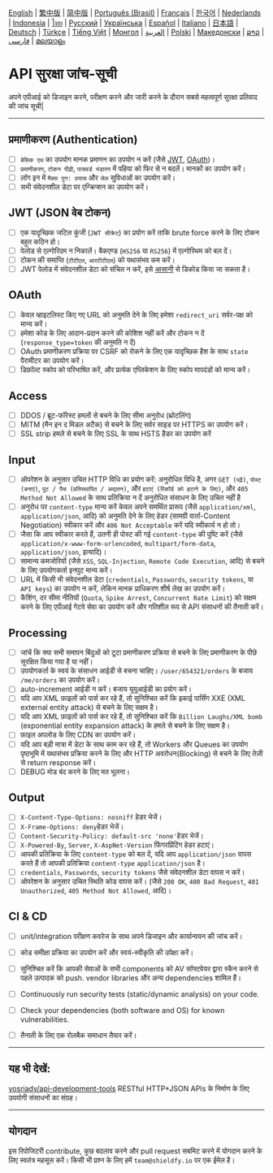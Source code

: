 [English](./README.md) | [繁中版](./README-tw.md) | [简中版](./README-zh.md) | [Português (Brasil)](./README-pt_BR.md) | [Français](./README-fr.md) | [한국어](./README-ko.md) | [Nederlands](./README-nl.md) | [Indonesia](./README-id.md) | [ไทย](./README-th.md) | [Русский](./README-ru.md) | [Українська](./README-uk.md) | [Español](./README-es.md) | [Italiano](./README-it.md) | [日本語](./README-ja.md) | [Deutsch](./README-de.md) | [Türkçe](./README-tr.md) | [Tiếng Việt](./README-vi.md) | [Монгол](./README-mn.md) | [العربية](./README-ar.md) | [Polski](./README-pl.md) | [Македонски](./README-mk.md) | [ລາວ](./README-lo.md) | [فارسی](./README-fa.md) | [മലയാളം](./README-ml.md)

# API सुरक्षा जांच-सूची
अपने एपीआई को डिजाइन करने, परीक्षण करने और जारी करने के दौरान सबसे महत्वपूर्ण सुरक्षा प्रतिवाद की जांच सूची|


---

## प्रमाणीकरण (Authentication)
- [ ] `बेसिक एथ` का उपयोग मानक प्रमाणन का उपयोग न करें (जैसे [JWT](https://jwt.io/), [OAuth](https://oauth.net/))।
- [ ] `प्रमाणीकरण`, `टोकन पीढ़ी`, `पासवर्ड भंडारण` में पहिया को फिर से न बदलें। मानकों का उपयोग करें।
- [ ] लॉग इन में `मैक्स पुन: प्रयास` और `जेल` सुविधाओं का उपयोग करें।
- [ ] सभी संवेदनशील डेटा पर एन्क्रिप्शन का उपयोग करें।

## JWT (JSON वेब टोकन)
- [ ] एक यादृच्छिक जटिल कुंजी (`JWT सीक्रेट`) का प्रयोग करें ताकि brute force करने के लिए टोकन बहुत कठिन हो।
- [ ] पेलोड से एल्गोरिदम न निकालें। बैकएण्ड (`HS256` या `RS256`) में एल्गोरिथम को बल दें।
- [ ] टोकन की समाप्ति (`टीटीएल`, `आरटीटीएल`) को यथासंभव कम करें।
- [ ] JWT पेलोड में संवेदनशील डेटा को संचित न करें, इसे [आसानी](https://jwt.io/#debugger-io) से डिकोड किया जा सकता है।

## OAuth
- [ ] केवल व्हाइटलिस्ट किए गए URL को अनुमति देने के लिए हमेशा `redirect_uri` सर्वर-पक्ष को मान्य करें।
- [ ] हमेशा कोड के लिए आदान-प्रदान करने की कोशिश नहीं करें और टोकन न दें (`response_type=token` की अनुमति न दें)
- [ ] OAuth प्रमाणीकरण प्रक्रिया पर CSRF को रोकने के लिए एक यादृच्छिक हैश के साथ `state` पैरामीटर का उपयोग करें।
- [ ] डिफ़ॉल्ट स्कोप को परिभाषित करें, और प्रत्येक एप्लिकेशन के लिए स्कोप मापदंडों को मान्य करें।

## Access
- [ ] DDOS / ब्रूट-फॉरेस्ट हमलों से बचने के लिए सीमा अनुरोध (थ्रोटलिंग)
- [ ] MITM (मैन इन द मिडल अटैक) से बचने के लिए सर्वर साइड पर HTTPS का उपयोग करें।
- [ ] SSL strip हमले से बचने के लिए SSL के साथ HSTS हैडर का उपयोग करें

## Input
- [ ] ऑपरेशन के अनुसार उचित HTTP विधि का प्रयोग करें: अनुरोधित विधि है, अगर `GET (पढ़ें)`, `पोस्ट (बनाएं)`, `पुट / पैच (प्रतिस्थापित / अद्यतन)`, और `हटाएं (रिकॉर्ड को हटाने के लिए)`, और `405 Method Not Allowed` के साथ प्रतिक्रिया न दें अनुरोधित संसाधन के लिए उचित नहीं है
- [ ] अनुरोध पर `content-type` मान्य करें केवल अपने समर्थित प्रारूप (जैसे `application/xml`, `application/json`, आदि) को अनुमति देने के लिए हेडर (सामग्री वार्ता-Content Negotiation) स्वीकार करें और `406 Not Acceptable` करें यदि स्वीकार्य न हो तो।
- [ ] जैसा कि आप स्वीकार करते हैं, उतनी ही पोस्ट की गई `content-type` की पुष्टि करें (जैसे `application/x-www-form-urlencoded`, `multipart/form-data`, `application/json`, इत्यादि)।
- [ ] सामान्य कमजोरियों (जैसे `XSS`, `SQL-Injection`, `Remote Code Execution`, आदि) से बचने के लिए उपयोगकर्ता इनपुट मान्य करें।
- [ ] URL में किसी भी संवेदनशील डेटा (`credentials`, `Passwords`, `security tokens`, या `API keys`) का उपयोग न करें, लेकिन मानक प्राधिकरण शीर्ष लेख का उपयोग करें।
- [ ] कैशिंग, दर सीमा नीतियों (`Quota`, `Spike Arrest`, `Concurrent Rate Limit`) को सक्षम करने के लिए एपीआई गेटवे सेवा का उपयोग करें और गतिशील रूप से API संसाधनों की तैनाती करें।

## Processing
- [ ] जांचें कि क्या सभी समापन बिंदुओं को टूटा प्रमाणीकरण प्रक्रिया से बचने के लिए प्रमाणीकरण के पीछे सुरक्षित किया गया है या नहीं।
- [ ] उपयोगकर्ता के स्वयं के संसाधन आईडी से बचना चाहिए। `/user/654321/orders` के बजाय `/me/orders` का उपयोग करें।
- [ ] auto-increment आईडी न करें। बजाय यूयूआईडी का प्रयोग करें।
- [ ] यदि आप XML फ़ाइलों को पार्स कर रहे हैं, तो सुनिश्चित करें कि इकाई पार्सिंग XXE (XML external entity attack) से बचने के लिए सक्षम है।
- [ ] यदि आप XML फ़ाइलों को पार्स कर रहे हैं, तो सुनिश्चित करें कि `Billion Laughs/XML bomb` (exponential entity expansion attack) के हमले से बचने के लिए सक्षम है।
- [ ] फ़ाइल अपलोड के लिए CDN का उपयोग करें।
- [ ] यदि आप बड़ी मात्रा में डेटा के साथ काम कर रहे हैं, तो Workers और Queues का उपयोग पृष्ठभूमि में यथासंभव प्रक्रिया करने के लिए और HTTP अवरोधन(Blocking) से बचने के लिए तेज़ी से return response करें।
- [ ] DEBUG मोड बंद करने के लिए मत भूलना।

## Output
- [ ] `X-Content-Type-Options: nosniff` हेडर भेजें।
- [ ] `X-Frame-Options: deny`हेडर भेजें।
- [ ] `Content-Security-Policy: default-src 'none'`हेडर भेजें।
- [ ] `X-Powered-By`, `Server`, `X-AspNet-Version` फिंगरप्रिंटिंग हेडर हटाएं।
- [ ] आपकी प्रतिक्रिया के लिए `content-type` को बल दें, यदि आप `application/json` वापस करते हैं तो आपकी प्रतिक्रिया `content-type` `application/json` है।
- [ ] `credentials`, `Passwords`, `security tokens` जैसे संवेदनशील डेटा वापस न करें।
- [ ] ऑपरेशन के अनुसार उचित स्थिति कोड वापस करें। (जैसे `200 OK`, `400 Bad Request`, `401 Unauthorized`, `405 Method Not Allowed`, आदि)।

## CI & CD
- [ ] unit/integration परीक्षण कवरेज के साथ अपने डिजाइन और कार्यान्वयन की जांच करें।
- [ ] कोड समीक्षा प्रक्रिया का उपयोग करें और स्वयं-स्वीकृति की उपेक्षा करें।
- [ ] सुनिश्चित करें कि आपकी सेवाओं के सभी components को AV सॉफ्टवेयर द्वारा स्कैन करने से पहले उत्पादक को push. vendor libraries और अन्य dependencies शामिल हैं।
- [ ] Continuously run security tests (static/dynamic analysis) on your code.
- [ ] Check your dependencies (both software and OS) for known vulnerabilities.
- [ ] तैनाती के लिए एक रोलबैक समाधान तैयार करें।


---

## यह भी देखें:
[yosriady/api-development-tools](https://github.com/yosriady/api-development-tools) RESTful HTTP+JSON APIs के निर्माण के लिए उपयोगी संसाधनों का संग्रह।


---

## योगदान
इस रिपोजिटरी contribute, कुछ बदलाव करने और pull request सबमिट करने में योगदान करने के लिए स्वतंत्र महसूस करें। किसी भी प्रश्न के लिए हमें `team@shieldfy.io` पर एक ईमेल है।
